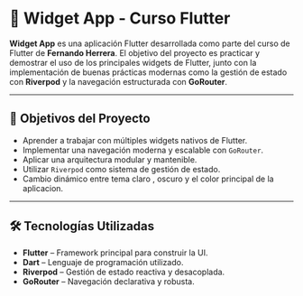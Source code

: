 # 📱 Widget App - Curso Flutter

**Widget App** es una aplicación Flutter desarrollada como parte del curso de Flutter de **Fernando Herrera**. El objetivo del proyecto es practicar y demostrar el uso de los principales widgets de Flutter, junto con la implementación de buenas prácticas modernas como la gestión de estado con **Riverpod** y la navegación estructurada con **GoRouter**.

---

## 🎯 Objetivos del Proyecto

- Aprender a trabajar con múltiples widgets nativos de Flutter.
- Implementar una navegación moderna y escalable con `GoRouter`.
- Aplicar una arquitectura modular y mantenible.
- Utilizar `Riverpod` como sistema de gestión de estado.
- Cambio dinámico entre tema claro , oscuro y el color principal de la aplicacion.

---

## 🛠 Tecnologías Utilizadas

- **Flutter** – Framework principal para construir la UI.
- **Dart** – Lenguaje de programación utilizado.
- **Riverpod** – Gestión de estado reactiva y desacoplada.
- **GoRouter** – Navegación declarativa y robusta.
